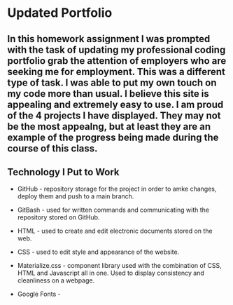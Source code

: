 # Updated Portfolio

## In this homework assignment I was prompted with the task of updating my professional coding portfolio grab the attention of employers who are seeking me for employment. This was a different type of task. I was able to put my own touch on my code more than usual. I believe this site is appealing and extremely easy to use. I am proud of the 4 projects I have displayed. They may not be the most appealng, but at least they are an example of the progress being made during the course of this class.

## Technology I Put to Work
- GitHub - repository storage for the project in order to amke changes, deploy them and push to a main branch. 

- GitBash - used for written commands and communicating with the repository stored on GitHub.

- HTML - used to create and edit electronic documents stored on the web.

- CSS - used to edit style and appearance of the website.

- Materialize.css - component library used with the combination of CSS, HTML and Javascript all in one. Used to display consistency and cleanliness on a webpage.

- Google Fonts - 




